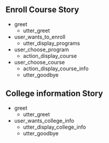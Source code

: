 ## Enroll Course Story
* greet
  - utter_greet
* user_wants_to_enroll
  - utter_display_programs
* user_choose_program
  - action_display_course
* user_choose_course
  - action_display_course_info
  - utter_goodbye

## College information Story
* greet
  - utter_greet
* user_wants_college_info
  - utter_display_college_info
  - utter_goodbye
